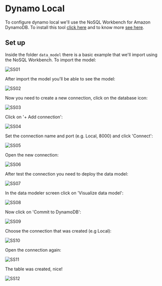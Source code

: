 # Dynamo Local

To configure dynamo local we'll use the NoSQL Workbench for Amazon DynamoDB. To install this tool [click here](https://docs.aws.amazon.com/amazondynamodb/latest/developerguide/workbench.settingup.html) and to know more [see here](https://aws.amazon.com/pt/blogs/aws/nosql-workbench-for-amazon-dynamodb-available-in-preview/).

## Set up

Inside the folder `data_model` there is a basic example that we'll import using the NoSQL Workbench. To import the model:

![SS01](../../images/ss01.png)

After import the model you'll be able to see the model:

![SS02](../../images/ss02.png)

Now you need to create a new connection, click on the database icon:

![SS03](../../images/ss03.png)

Click on '+ Add connection':

![SS04](../../images/ss04.png)

Set the connection name and port (e.g. Local, 8000) and click 'Connect':

![SS05](../../images/ss05.png)

Open the new connection:

![SS06](../../images/ss06.png)

After test the connection you need to deploy the data model:

![SS07](../../images/ss07.png)

In the data modeler screen click on 'Visualize data model':

![SS08](../../images/ss08.png)

Now click on 'Commit to DynamoDB':

![SS09](../../images/ss09.png)

Choose the connection that was created (e.g Local):

![SS10](../../images/ss10.png)

Open the connection again:

![SS11](../../images/ss11.png)

The table was created, nice!

![SS12](../../images/ss12.png)